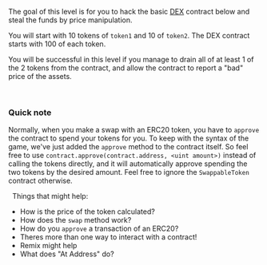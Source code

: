 The goal of this level is for you to hack the basic [DEX](https://en.wikipedia.org/wiki/Decentralized_exchange) contract below and steal the funds by price manipulation.

You will start with 10 tokens of `token1` and 10 of `token2`. The DEX contract starts with 100 of each token. 

You will be successful in this level if you manage to drain all of at least 1 of the 2 tokens from the contract, and allow the contract to report a "bad" price of the assets. 

&nbsp;
### Quick note
Normally, when you make a swap with an ERC20 token, you have to `approve` the contract to spend your tokens for you. To keep with the syntax of the game, we've just added the `approve` method to the contract itself. So feel free to use `contract.approve(contract.address, <uint amount>)` instead of calling the tokens directly, and it will automatically approve spending the two tokens by the desired amount. Feel free to ignore the `SwappableToken` contract otherwise. 

&nbsp;
Things that might help:
* How is the price of the token calculated?
* How does the `swap` method work?
* How do you `approve` a transaction of an ERC20? 
* Theres more than one way to interact with a contract!
* Remix might help
* What does "At Address" do?
